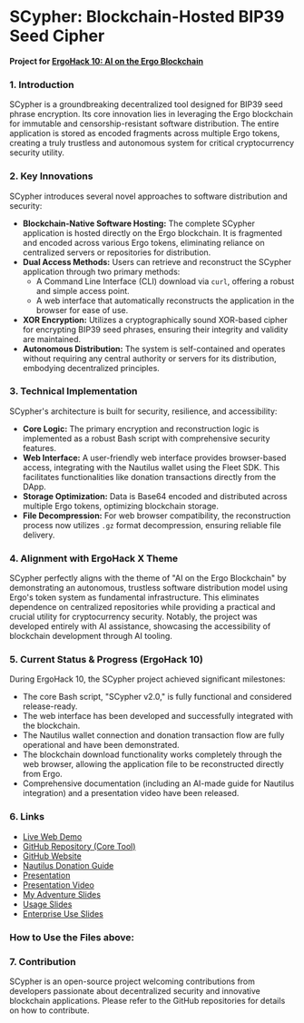 # SCypher: Blockchain-Hosted BIP39 Seed Cipher

**Project for [ErgoHack 10: AI on the Ergo Blockchain](ergohack.md)**

### 1. Introduction

SCypher is a groundbreaking decentralized tool designed for BIP39 seed phrase encryption. Its core innovation lies in leveraging the Ergo blockchain for immutable and censorship-resistant software distribution. The entire application is stored as encoded fragments across multiple Ergo tokens, creating a truly trustless and autonomous system for critical cryptocurrency security utility.

### 2. Key Innovations

SCypher introduces several novel approaches to software distribution and security:

* **Blockchain-Native Software Hosting:** The complete SCypher application is hosted directly on the Ergo blockchain. It is fragmented and encoded across various Ergo tokens, eliminating reliance on centralized servers or repositories for distribution.
* **Dual Access Methods:** Users can retrieve and reconstruct the SCypher application through two primary methods:
    * A Command Line Interface (CLI) download via `curl`, offering a robust and simple access point.
    * A web interface that automatically reconstructs the application in the browser for ease of use.
* **XOR Encryption:** Utilizes a cryptographically sound XOR-based cipher for encrypting BIP39 seed phrases, ensuring their integrity and validity are maintained.
* **Autonomous Distribution:** The system is self-contained and operates without requiring any central authority or servers for its distribution, embodying decentralized principles.

### 3. Technical Implementation

SCypher's architecture is built for security, resilience, and accessibility:

* **Core Logic:** The primary encryption and reconstruction logic is implemented as a robust Bash script with comprehensive security features.
* **Web Interface:** A user-friendly web interface provides browser-based access, integrating with the Nautilus wallet using the Fleet SDK. This facilitates functionalities like donation transactions directly from the DApp.
* **Storage Optimization:** Data is Base64 encoded and distributed across multiple Ergo tokens, optimizing blockchain storage.
* **File Decompression:** For web browser compatibility, the reconstruction process now utilizes `.gz` format decompression, ensuring reliable file delivery.

### 4. Alignment with ErgoHack X Theme

SCypher perfectly aligns with the theme of "AI on the Ergo Blockchain" by demonstrating an autonomous, trustless software distribution model using Ergo's token system as fundamental infrastructure. This eliminates dependence on centralized repositories while providing a practical and crucial utility for cryptocurrency security. Notably, the project was developed entirely with AI assistance, showcasing the accessibility of blockchain development through AI tooling.

### 5. Current Status & Progress (ErgoHack 10)

During ErgoHack 10, the SCypher project achieved significant milestones:

* The core Bash script, "SCypher v2.0," is fully functional and considered release-ready.
* The web interface has been developed and successfully integrated with the blockchain.
* The Nautilus wallet connection and donation transaction flow are fully operational and have been demonstrated.
* The blockchain download functionality works completely through the web browser, allowing the application file to be reconstructed directly from Ergo.
* Comprehensive documentation (including an AI-made guide for Nautilus integration) and a presentation video have been released.

### 6. Links

* [Live Web Demo](https://scypher.vercel.app/)
* [GitHub Repository (Core Tool)](https://github.com/moon-miner/bash-BIP39-seed-cypher)
* [GitHub Website](https://github.com/moon-miner/SCypher-web)
* [Nautilus Donation Guide](https://github.com/moon-miner/SCypher-web/blob/main/technical-documents/Donation%20Implementation%20with%20Nautilus%20Wallet%20on%20Ergo.md)
* [Presentation](https://drive.google.com/file/d/1mtDnXGLasJECc9DPBtHhXCKgIjvYXTSL/view?usp=drive_link)
* [Presentation Video](https://www.youtube.com/watch?v=IUrFdGjVT44)
* [My Adventure Slides](https://scypher.vercel.app/my_adventure.html)
* [Usage Slides](https://scypher.vercel.app/scypher_presentation.html)
* [Enterprise Use Slides](https://scypher.vercel.app/enterprise-use.html)

### How to Use the Files above:

### 7. Contribution

SCypher is an open-source project welcoming contributions from developers passionate about decentralized security and innovative blockchain applications. Please refer to the GitHub repositories for details on how to contribute.